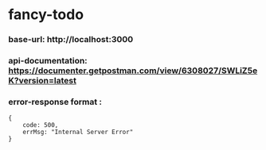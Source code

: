# fancy-todo

### base-url: http://localhost:3000
### api-documentation: https://documenter.getpostman.com/view/6308027/SWLiZ5eK?version=latest
### error-response format :
```
{
    code: 500,
    errMsg: "Internal Server Error"
}
```